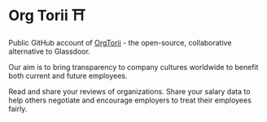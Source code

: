 # Org Torii ⛩️

Public GitHub account of [OrgTorii](https://orgtorii.com) - the open-source, collaborative alternative to Glassdoor.

Our aim is to bring transparency to company cultures worldwide to benefit both current and future employees.

Read and share your reviews of organizations. Share your salary data to help others negotiate and encourage employers to treat their employees fairly.
